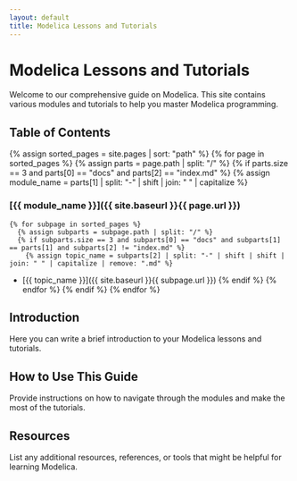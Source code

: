 ```yaml
---
layout: default
title: Modelica Lessons and Tutorials
---
```


# Modelica Lessons and Tutorials

Welcome to our comprehensive guide on Modelica. This site contains various modules and tutorials to help you master Modelica programming.

## Table of Contents

{% assign sorted_pages = site.pages | sort: "path" %}
{% for page in sorted_pages %}
  {% assign parts = page.path | split: "/" %}
  {% if parts.size == 3 and parts[0] == "docs" and parts[2] == "index.md" %}
    {% assign module_name = parts[1] | split: "-" | shift | join: " " | capitalize %}
### [{{ module_name }}]({{ site.baseurl }}{{ page.url }})
    {% for subpage in sorted_pages %}
      {% assign subparts = subpage.path | split: "/" %}
      {% if subparts.size == 3 and subparts[0] == "docs" and subparts[1] == parts[1] and subparts[2] != "index.md" %}
        {% assign topic_name = subparts[2] | split: "-" | shift | shift | join: " " | capitalize | remove: ".md" %}
- [{{ topic_name }}]({{ site.baseurl }}{{ subpage.url }})
      {% endif %}
    {% endfor %}
  {% endif %}
{% endfor %}

## Introduction

Here you can write a brief introduction to your Modelica lessons and tutorials.

## How to Use This Guide

Provide instructions on how to navigate through the modules and make the most of the tutorials.

## Resources

List any additional resources, references, or tools that might be helpful for learning Modelica.